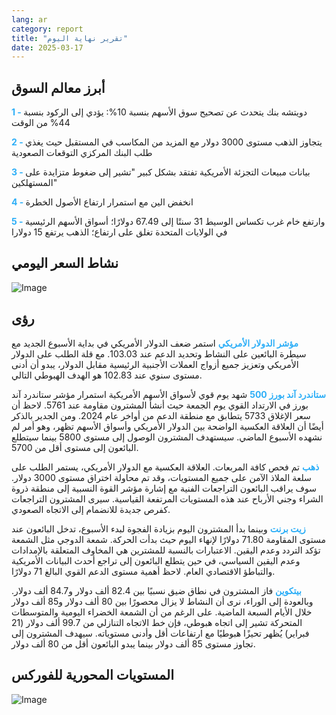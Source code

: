 ```yaml
---
lang: ar
category: report
title: "تقرير نهاية اليوم"
date: 2025-03-17
---
```



<h2>أبرز معالم السوق</h2>
<strong style="color: #2caef7;">1 - </strong> دويتشه بنك يتحدث عن تصحيح سوق الأسهم بنسبة 10%: يؤدي إلى الركود بنسبة 44% من الوقت

<strong style="color: #2caef7;">2 - </strong> يتجاوز الذهب مستوى 3000 دولار مع المزيد من المكاسب في المستقبل حيث يغذي طلب البنك المركزي التوقعات الصعودية

<strong style="color: #2caef7;">3 - </strong> بيانات مبيعات التجزئة الأمريكية تفتقد بشكل كبير "تشير إلى ضغوط متزايدة على المستهلكين"

<strong style="color: #2caef7;">4 - </strong> انخفض الين مع استمرار ارتفاع الأصول الخطرة

<strong style="color: #2caef7;">5 - </strong> وارتفع خام غرب تكساس الوسيط 31 سنتًا إلى 67.49 دولارًا؛ أسواق الأسهم الرئيسية في الولايات المتحدة تغلق على ارتفاع؛ الذهب يرتفع 15 دولارا



<h2>نشاط السعر اليومي</h2>
<img src="https://markleighedu.github.io/img/Mar-2025/17-Mar-2025/price.jpg" alt="Image"/>

<h2>رؤى</h2>
<strong style="color: #2caef7;">مؤشر الدولار الأمريكي</strong> استمر ضعف الدولار الأمريكي في بداية الأسبوع الجديد مع سيطرة البائعين على النشاط وتحديد الدعم عند 103.03. مع قلة الطلب على الدولار الأمريكي وتعزيز جميع أزواج العملات الأجنبية الرئيسية مقابل الدولار، يبدو أن أدنى مستوى سنوي عند 102.83 هو الهدف الهبوطي التالي. 

<strong style="color: #2caef7;">ستاندرد آند بورز 500</strong> شهد يوم قوي لأسواق الأسهم الأمريكية استمرار مؤشر ستاندرد آند بورز في الارتداد القوي يوم الجمعة حيث أنشأ المشترون مقاومة عند 5761. لاحظ أن سعر الإغلاق 5733 يتطابق مع منطقة الدعم من أواخر عام 2024. ومن الجدير بالذكر أيضًا أن العلاقة العكسية الواضحة بين الدولار الأمريكي وأسواق الأسهم تظهر، وهو أمر لم نشهده الأسبوع الماضي. سيستهدف المشترون الوصول إلى مستوى 5800 بينما سيتطلع البائعون إلى مستوى أقل من 5700.

<strong style="color: #2caef7;">ذهب</strong> تم فحص كافة المربعات. العلاقة العكسية مع الدولار الأمريكي، يستمر الطلب على سلعة الملاذ الآمن على جميع المستويات، وقد تم محاولة اختراق مستوى 3000 دولار. سوف يراقب البائعون التراجعات الفنية مع إشارة مؤشر القوة النسبية إلى منطقة ذروة الشراء وجني الأرباح عند هذه المستويات المرتفعة القياسية. سيرى المشترون التراجعات كفرص جديدة للانضمام إلى الاتجاه الصعودي.  

<strong style="color: #2caef7;">زيت برنت</strong> وبينما بدأ المشترون اليوم بزيادة الفجوة لبدء الأسبوع، تدخل البائعون عند مستوى المقاومة 71.80 دولارًا لإنهاء اليوم حيث بدأت الحركة. شمعة الدوجي مثل الشمعة تؤكد التردد وعدم اليقين. الاعتبارات بالنسبة للمشترين هي المخاوف المتعلقة بالإمدادات وعدم اليقين السياسي، في حين يتطلع البائعون إلى تراجع أحدث البيانات الأمريكية والتباطؤ الاقتصادي العام. لاحظ أهمية مستوى الدعم القوي البالغ 71 دولارًا.

<strong style="color: #2caef7;">بيتكوين</strong> فاز المشترون في نطاق ضيق نسبيًا بين 82.4 ألف دولار و84.7 ألف دولار. وبالعودة إلى الوراء، نرى أن النشاط لا يزال محصورًا بين 80 ألف دولار و85 ألف دولار خلال الأيام السبعة الماضية. على الرغم من أن الشمعة الخضراء اليومية والمتوسطات المتحركة تشير إلى اتجاه هبوطي، فإن خط الاتجاه التنازلي من 99.7 ألف دولار (21 فبراير) يُظهر تحيزًا هبوطيًا مع ارتفاعات أقل وأدنى مستوياته. سيهدف المشترون إلى تجاوز مستوى 85 ألف دولار بينما يبدو البائعون أقل من 80 ألف دولار.



<h2>المستويات المحورية للفوركس</h2>
<img src="https://markleighedu.github.io/img/Mar-2025/17-Mar-2025/pivot.jpg" alt="Image"/>